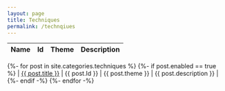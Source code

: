 ```yaml
---
layout: page
title: Techniques
permalink: /technqiues
---
```


| Name | Id | Theme | Description |
| --- | --- | --- | --- |
{%- for post in site.categories.techniques %}
    {%- if post.enabled == true %}
        | <a href="{{ site.url }}{{ post.permalink }}">{{ post.title }}</a> | {{ post.Id }} | {{ post.theme }} | {{ post.description }} |
    {%- endif -%}
{%- endfor -%}

